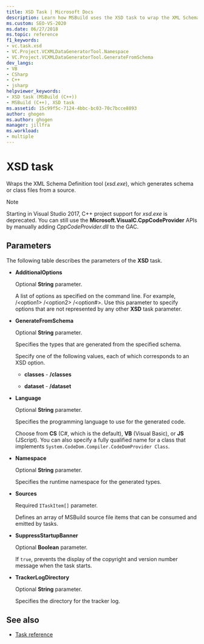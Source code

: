```yaml
---
title: XSD Task | Microsoft Docs
description: Learn how MSBuild uses the XSD task to wrap the XML Schema Definition tool xsd.exe, which generates schema or class files from a source.
ms.custom: SEO-VS-2020
ms.date: 06/27/2018
ms.topic: reference
f1_keywords:
- vc.task.xsd
- VC.Project.VCXMLDataGeneratorTool.Namespace
- VC.Project.VCXMLDataGeneratorTool.GenerateFromSchema
dev_langs:
- VB
- CSharp
- C++
- jsharp
helpviewer_keywords:
- XSD task (MSBuild (C++))
- MSBuild (C++), XSD task
ms.assetid: 15c99f5c-7124-4bbc-bc03-70c7bcce8893
author: ghogen
ms.author: ghogen
manager: jillfra
ms.workload:
- multiple
---
```

# XSD task

Wraps the XML Schema Definition tool (*xsd.exe*), which generates schema or class files from a source.

> [!NOTE]
> Starting in Visual Studio 2017, C++ project support for *xsd.exe* is deprecated. You can still use the **Microsoft.VisualC.CppCodeProvider** APIs by manually adding *CppCodeProvider.dll* to the GAC.

## Parameters

 The following table describes the parameters of the **XSD** task.

- **AdditionalOptions**

     Optional **String** parameter.

     A list of options as specified on the command line. For example, /\<option1> /\<option2> /\<option#>. Use this parameter to specify options that are not represented by any other **XSD** task parameter.

- **GenerateFromSchema**

  Optional **String** parameter.

  Specifies the types that are generated from the specified schema.

  Specify one of the following values, each of which corresponds to an XSD option.

  - **classes** - **/classes**

  - **dataset** - **/dataset**

- **Language**

     Optional **String** parameter.

     Specifies the programming language to use for the generated code.

     Choose from **CS** (C#, which is the default), **VB** (Visual Basic), or **JS** (JScript). You can also specify a fully qualified name for a class that implements `System.CodeDom.Compiler.CodeDomProvider Class`.

- **Namespace**

     Optional **String** parameter.

     Specifies the runtime namespace for the generated types.

- **Sources**

     Required `ITaskItem[]` parameter.

     Defines an array of MSBuild source file items that can be consumed and emitted by tasks.

- **SuppressStartupBanner**

     Optional **Boolean** parameter.

     If `true`, prevents the display of the copyright and version number message when the task starts.

- **TrackerLogDirectory**

     Optional **String** parameter.

     Specifies the directory for the tracker log.

## See also

- [Task reference](../msbuild/msbuild-task-reference.md)
